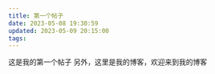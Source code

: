 ```yaml
---
title: 第一个帖子
date: 2023-05-08 19:30:59
updated: 2023-05-09 20:15:00
tags:
---
```

这是我的第一个帖子
另外，这里是我的博客，欢迎来到我的博客
